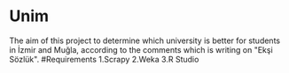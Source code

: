 # Unim
The aim of this project to determine which university is better for students in İzmir and Muğla, according to the comments which is writing on "Ekşi Sözlük".
#Requirements
1.Scrapy
2.Weka
3.R Studio


